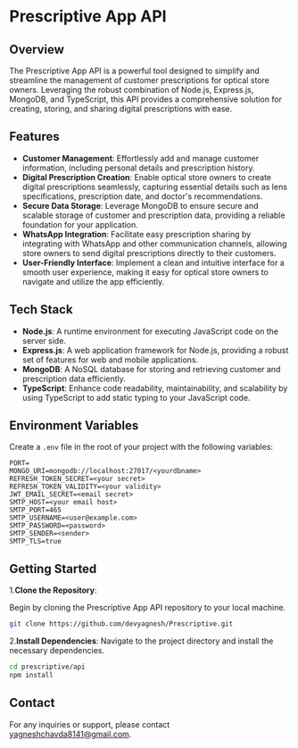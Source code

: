 # Prescriptive App API

## Overview

The Prescriptive App API is a powerful tool designed to simplify and streamline the management of customer prescriptions for optical store owners. Leveraging the robust combination of Node.js, Express.js, MongoDB, and TypeScript, this API provides a comprehensive solution for creating, storing, and sharing digital prescriptions with ease.

## Features

- **Customer Management**: Effortlessly add and manage customer information, including personal details and prescription history.
- **Digital Prescription Creation**: Enable optical store owners to create digital prescriptions seamlessly, capturing essential details such as lens specifications, prescription date, and doctor's recommendations.
- **Secure Data Storage**: Leverage MongoDB to ensure secure and scalable storage of customer and prescription data, providing a reliable foundation for your application.
- **WhatsApp Integration**: Facilitate easy prescription sharing by integrating with WhatsApp and other communication channels, allowing store owners to send digital prescriptions directly to their customers.
- **User-Friendly Interface**: Implement a clean and intuitive interface for a smooth user experience, making it easy for optical store owners to navigate and utilize the app efficiently.

## Tech Stack

- **Node.js**: A runtime environment for executing JavaScript code on the server side.
- **Express.js**: A web application framework for Node.js, providing a robust set of features for web and mobile applications.
- **MongoDB**: A NoSQL database for storing and retrieving customer and prescription data efficiently.
- **TypeScript**: Enhance code readability, maintainability, and scalability by using TypeScript to add static typing to your JavaScript code.

## Environment Variables

Create a `.env` file in the root of your project with the following variables:

```env
PORT=
MONGO_URI=mongodb://localhost:27017/<yourdbname>
REFRESH_TOKEN_SECRET=<your secret>
REFRESH_TOKEN_VALIDITY=<your validity>
JWT_EMAIL_SECRET=<email secret>
SMTP_HOST=<your email host>
SMTP_PORT=465
SMTP_USERNAME=<user@example.com>
SMTP_PASSWORD=<password>
SMTP_SENDER=<sender>
SMTP_TLS=true
```

## Getting Started

1.**Clone the Repository**:

Begin by cloning the Prescriptive App API repository to your local machine.

```bash
git clone https://github.com/devyagnesh/Prescriptive.git
```

2.**Install Dependencies**:
Navigate to the project directory and install the necessary dependencies.

```bash
cd prescriptive/api
npm install
```

## Contact

For any inquiries or support, please contact [yagneshchavda8141@gmail.com](mailto:yagneshchavda8141@gmail.com).
